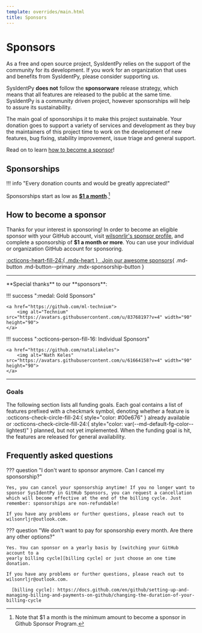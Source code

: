 ```yaml
---
template: overrides/main.html
title: Sponsors
---
```


# Sponsors

As a free and open source project, SysIdentPy relies on the support of the community for its development. If you work for an organization that uses and benefits from SysIdentPy, please consider supporting us.


SysIdentPy __does not__ follow the __sponsorware__ release strategy, which means
that all features are released to the public at the same time. SysIdentPy is a community driven project, however sponsorships will help to assure its sustainability.


The main goal of sponsorships it to make this project sustainable. Your donation goes to support a variety of services and development as they buy the maintainers of this project time to work on the development of new features, bug fixing, stability improvement, issue triage and general support.


Read on to learn [how to become a sponsor]!

  [how to become a sponsor]: #how-to-become-a-sponsor

## Sponsorships

!!! info "Every donation counts and would be greatly appreciated!"

Sponsorships start as low as [__$1 a month__][how to become a sponsor].[^2]

  [^2]:
    Note that $1 a month is the minimum amount to become a sponsor in Github Sponsor Program.


## How to become a sponsor

Thanks for your interest in sponsoring! In order to become an eligible sponsor
with your GitHub account, visit [wilsonrljr's sponsor profile], and complete
a sponsorship of __$1 a month or more__. You can use your individual or
organization GitHub account for sponsoring.

[:octicons-heart-fill-24:{ .mdx-heart } &nbsp; Join our <span class="mdx-sponsorship-count" data-mdx-component="sponsorship-count"></span> awesome sponsors][wilsonrljr's sponsor profile]{ .md-button .md-button--primary .mdx-sponsorship-button }

<hr />
**Special thanks** to our **sponsors**:

!!! success ":medal: Gold Sponsors"

    <a href="https://github.com/ml-technium">
        <img alt="Technium" src="https://avatars.githubusercontent.com/u/83768197?v=4" width="90" height="90">
    </a>

!!! success ":octicons-person-fill-16: Individual Sponsors"

    <a href="https://github.com/nataliakeles">
        <img alt="Nath Keles" src="https://avatars.githubusercontent.com/u/61664158?v=4" width="90" height="90">
    </a>

<hr />

  [wilsonrljr's sponsor profile]: https://github.com/sponsors/wilsonrljr


### Goals

The following section lists all funding goals. Each goal contains a list of
features prefixed with a checkmark symbol, denoting whether a feature is
:octicons-check-circle-fill-24:{ style="color: #00e676" } already available or
:octicons-check-circle-fill-24:{ style="color: var(--md-default-fg-color--lightest)" } planned, but not yet implemented. When the funding goal is hit, the features
are released for general availability.


## Frequently asked questions

??? question "I don't want to sponsor anymore. Can I cancel my sponsorship?"

    Yes, you can cancel your sponsorship anytime! If you no longer want to sponsor SysIdentPy in GitHub Sponsors, you can request a cancellation which will become effective at the end of the billing cycle. Just remember: sponsorships are non-refundable!

    If you have any problems or further questions, please reach out to
    wilsonrljr@outlook.com.

??? question "We don't want to pay for sponsorship every month. Are there any other options?"

    Yes. You can sponsor on a yearly basis by [switching your GitHub account to a
    yearly billing cycle][billing cycle] or just choose an one time donation.

    If you have any problems or further questions, please reach out to
    wilsonrljr@outlook.com.

      [billing cycle]: https://docs.github.com/en/github/setting-up-and-managing-billing-and-payments-on-github/changing-the-duration-of-your-billing-cycle



